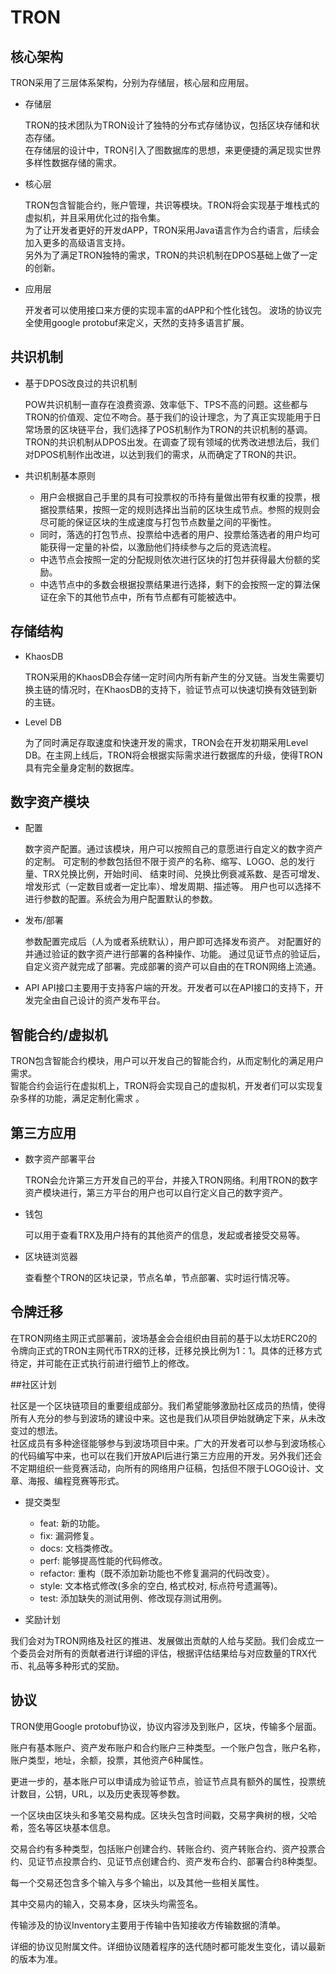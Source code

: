 # TRON

## 核心架构

TRON采用了三层体系架构，分别为存储层，核心层和应用层。

+ 存储层 

    TRON的技术团队为TRON设计了独特的分布式存储协议，包括区块存储和状态存储。  
    在存储层的设计中，TRON引入了图数据库的思想，来更便捷的满足现实世界多样性数据存储的需求。

+ 核心层

    TRON包含智能合约，账户管理，共识等模块。TRON将会实现基于堆栈式的虚拟机，并且采用优化过的指令集。  
    为了让开发者更好的开发dAPP，TRON采用Java语言作为合约语言，后续会加入更多的高级语言支持。  
    另外为了满足TRON独特的需求，TRON的共识机制在DPOS基础上做了一定的创新。

+ 应用层
    
    开发者可以使用接口来方便的实现丰富的dAPP和个性化钱包。
    波场的协议完全使用google protobuf来定义，天然的支持多语言扩展。

## 共识机制

+ 基于DPOS改良过的共识机制

    POW共识机制一直存在浪费资源、效率低下、TPS不高的问题。这些都与TRON的价值观、定位不吻合。基于我们的设计理念，为了真正实现能用于日常场景的区块链平台，我们选择了POS机制作为TRON的共识机制的基调。TRON的共识机制从DPOS出发。在调查了现有领域的优秀改进想法后，我们对DPOS机制作出改进，以达到我们的需求，从而确定了TRON的共识。

+ 共识机制基本原则
   
    + 用户会根据自己手里的具有可投票权的币持有量做出带有权重的投票，根据投票结果，按照一定的规则选择出当前的区块生成节点。参照的规则会尽可能的保证区块的生成速度与打包节点数量之间的平衡性。
    + 同时，落选的打包节点、投票给中选者的用户、投票给落选者的用户均可能获得一定量的补偿，以激励他们持续参与之后的竞选流程。
    + 中选节点会按照一定的分配规则依次进行区块的打包并获得最大份额的奖励。
    + 中选节点中的多数会根据投票结果进行选择，剩下的会按照一定的算法保证在余下的其他节点中，所有节点都有可能被选中。

## 存储结构

+ KhaosDB

    TRON采用的KhaosDB会存储一定时间内所有新产生的分叉链。当发生需要切换主链的情况时，在KhaosDB的支持下，验证节点可以快速切换有效链到新的主链。

+ Level DB

    为了同时满足存取速度和快速开发的需求，TRON会在开发初期采用Level DB。在主网上线后，TRON将会根据实际需求进行数据库的升级，使得TRON具有完全量身定制的数据库。

## 数字资产模块

+ 配置

    数字资产配置。通过该模块，用户可以按照自己的意愿进行自定义的数字资产的定制。
    可定制的参数包括但不限于资产的名称、缩写、LOGO、总的发行量、TRX兑换比例，开始时间、 结束时间、兑换比例衰减系数、是否可增发、增发形式（一定数目或者一定比率）、增发周期、描述等。
    用户也可以选择不进行参数的配置。系统会为用户配置默认的参数。

+ 发布/部署
    
    参数配置完成后（人为或者系统默认），用户即可选择发布资产。
    对配置好的并通过验证的数字资产进行部署的各种操作、功能。
    通过见证节点的验证后，自定义资产就完成了部署。完成部署的资产可以自由的在TRON网络上流通。

+ API
    API接口主要用于支持客户端的开发。开发者可以在API接口的支持下，开发完全由自己设计的资产发布平台。

## 智能合约/虚拟机

TRON包含智能合约模块，用户可以开发自己的智能合约，从而定制化的满足用户需求。  
智能合约会运行在虚拟机上，TRON将会实现自己的虚拟机，开发者们可以实现复杂多样的功能，满足定制化需求 。

## 第三方应用

+ 数字资产部署平台

    TRON会允许第三方开发自己的平台，并接入TRON网络。利用TRON的数字资产模块进行，第三方平台的用户也可以自行定义自己的数字资产。

+ 钱包
    
    可以用于查看TRX及用户持有的其他资产的信息，发起或者接受交易等。

+ 区块链浏览器
    
    查看整个TRON的区块记录，节点名单，节点部署、实时运行情况等。

## 令牌迁移

在TRON网络主网正式部署前，波场基金会会组织由目前的基于以太坊ERC20的令牌向正式的TRON主网代币TRX的迁移，迁移兑换比例为1：1。具体的迁移方式待定，并可能在正式执行前进行细节上的修改。

##社区计划

社区是一个区块链项目的重要组成部分。我们希望能够激励社区成员的热情，使得所有人充分的参与到波场的建设中来。这也是我们从项目伊始就确定下来，从未改变过的想法。  
社区成员有多种途径能够参与到波场项目中来。广大的开发者可以参与到波场核心的代码编写中来，也可以在我们开放API后进行第三方应用的开发。另外我们还会不定期组织一些竞赛活动，向所有的网络用户征稿，包括但不限于LOGO设计、文章、海报、编程竞赛等形式。

+ 提交类型
    
    + feat: 新的功能。
    + fix: 漏洞修复。
    + docs: 文档类修改。
    + perf: 能够提高性能的代码修改。
    + refactor: 重构（既不添加新功能也不修复漏洞的代码改变）。
    + style: 文本格式修改(多余的空白, 格式校对, 标点符号遗漏等)。
    + test: 添加缺失的测试用例、修改现存测试用例。

+ 奖励计划	

我们会对为TRON网络及社区的推进、发展做出贡献的人给与奖励。我们会成立一个委员会对所有的贡献者进行详细的评估，根据评估结果给与对应数量的TRX代币、礼品等多种形式的奖励。
	
## 协议

TRON使用Google protobuf协议，协议内容涉及到账户，区块，传输多个层面。

账户有基本账户、资产发布账户和合约账户三种类型。一个账户包含，账户名称，账户类型，地址，余额，投票，其他资产6种属性。

更进一步的，基本账户可以申请成为验证节点，验证节点具有额外的属性，投票统计数目，公钥，URL，以及历史表现等参数。

一个区块由区块头和多笔交易构成。区块头包含时间戳，交易字典树的根，父哈希，签名等区块基本信息。

交易合约有多种类型，包括账户创建合约、转账合约、资产转账合约、资产投票合约、见证节点投票合约、见证节点创建合约、资产发布合约、部署合约8种类型。

每一个交易还包含多个输入与多个输出，以及其他一些相关属性。

其中交易内的输入，交易本身，区块头均需签名。

传输涉及的协议Inventory主要用于传输中告知接收方传输数据的清单。

详细的协议见附属文件。详细协议随着程序的迭代随时都可能发生变化，请以最新的版本为准。

